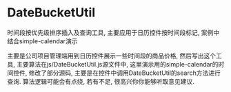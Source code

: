 # DateBucketUtil
时间段按优先级排序插入及查询工具, 主要应用于日历控件按时间段标记, 案例中结合simple-calendar演示

主要是公司项目管理端用到日历控件展示一些时间段的商品价格, 然后写出这个工具, 主要算法在js/DateBucketUtil.js源文件中, 这里演示用的simple-calendar的时间控件, 修改了部分源码, 主要是在控件中调用DateBucketUtil的search方法进行查询. 
算法逻辑可能会有点绕, 若有不足, 很高兴你你能够听取意见建议.

